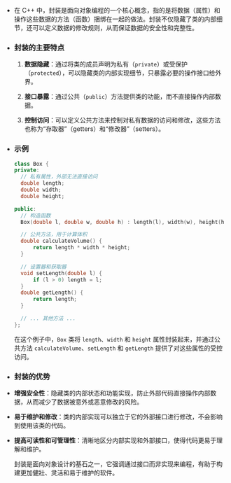 - 在 C++ 中，封装是面向对象编程的一个核心概念，指的是将数据（属性）和操作这些数据的方法（函数）捆绑在一起的做法。封装不仅隐藏了类的内部细节，还可以定义数据的修改规则，从而保证数据的安全性和完整性。
- ### 封装的主要特点
  
  1. **数据隐藏**：通过将类的成员声明为私有（`private`）或受保护（`protected`），可以隐藏类的内部实现细节，只暴露必要的操作接口给外界。
  
  2. **接口暴露**：通过公共（`public`）方法提供类的功能，而不直接操作内部数据。
  
  3. **控制访问**：可以定义公共方法来控制对私有数据的访问和修改，这些方法也称为“存取器”（getters）和“修改器”（setters）。
- ### 示例
  
  ```cpp
  class Box {
  private:
    // 私有属性，外部无法直接访问
    double length;
    double width;
    double height;
  
  public:
    // 构造函数
    Box(double l, double w, double h) : length(l), width(w), height(h) {}
  
    // 公共方法，用于计算体积
    double calculateVolume() {
        return length * width * height;
    }
  
    // 设置器和获取器
    void setLength(double l) {
        if (l > 0) length = l;
    }
    double getLength() {
        return length;
    }
  
    // ... 其他方法 ...
  };
  ```
  
  在这个例子中，`Box` 类将 `length`、`width` 和 `height` 属性封装起来，并通过公共方法 `calculateVolume`、`setLength` 和 `getLength` 提供了对这些属性的受控访问。
- ### 封装的优势
- **增强安全性**：隐藏类的内部状态和功能实现，防止外部代码直接操作内部数据，从而减少了数据被意外或恶意修改的风险。
- **易于维护和修改**：类的内部实现可以独立于它的外部接口进行修改，不会影响到使用该类的代码。
- **提高可读性和可管理性**：清晰地区分内部实现和外部接口，使得代码更易于理解和维护。
  
  封装是面向对象设计的基石之一，它强调通过接口而非实现来编程，有助于构建更加健壯、灵活和易于维护的软件。